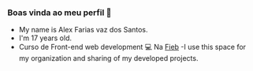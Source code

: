 ### Boas vinda ao meu perfil 💚

- My name is Alex Farias vaz dos Santos. 
- I'm 17 years old.
- Curso de Front-end web development 💻 Na [Fieb](https://www.fieb.edu.br) <!-- usa [nome](link) para colocar nome e link -->
-I use this space for my organization and sharing of my developed projects.

<!-- Você pode entrar em contato comigo Sugestões de ideias -->

